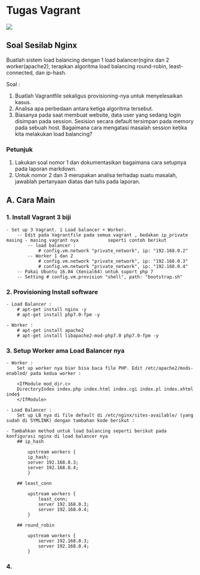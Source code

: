 # Tugas Vagrant

![](https://blog.theodo.fr/wp-content/uploads/2017/07/Vagrant.png)

## Soal Sesilab Nginx

Buatlah sistem load balancing dengan 1 load balancer(nginx dan 2 worker(apache2), terapkan algoritma load balancing round-robin, least-connected, dan ip-hash.

Soal :

1. Buatlah Vagrantfile sekaligus provisioning-nya untuk menyelesaikan kasus.
2. Analisa apa perbedaan antara ketiga algoritma tersebut.
3. Biasanya pada saat membuat website, data user yang sedang login disimpan pada session. Sesision secara default tersimpan pada memory pada sebuah host. Bagaimana cara mengatasi masalah session ketika kita melakukan load balancing?

### Petunjuk

1. Lakukan soal nomor 1 dan dokumentasikan bagaimana cara setupnya pada laporan markdown.
2. Untuk nomor 2 dan 3 merupakan analisa terhadap suatu masalah, jawablah pertanyaan diatas dan tulis pada laporan.


## A. Cara Main
### 1. Install Vagrant 3 biji
	- Set up 3 Vagrant. 1 Load balancer + Worker.
		-- Edit pada Vagrantfile pada semua vagrant , bedakan ip_private masing - masing vagrant nya 		   seperti contoh berikut 
			-- load balancer : 
				# config.vm.network "private_network", ip: "192.168.0.2"
			-- Worker 1 dan 2 
				# config.vm.network "private_network", ip: "192.168.0.3"
				# config.vm.network "private_network", ip: "192.168.0.4"  
		-- Pakai Ubuntu 16.04 (Xenial64) untuk suport php 7
		-- Setting # config.vm.provision "shell", path: "bootstrap.sh"  
	
	

### 2. Provisioning Install software
	- Load Balancer : 
		# apt-get install nginx -y
		# apt-get install php7.0-fpm -y

	- Worker :
		# apt-get install apache2
		# apt-get install libapache2-mod-php7.0 php7.0-fpm -y


### 3. Setup Worker ama Load Balancer nya
	- Worker : 
		Set up worker nya biar bisa baca file PHP. Edit /etc/apache2/mods-enabled/ pada kedua worker :

		<IfModule mod_dir.c>
        DirectoryIndex index.php index.html index.cgi index.pl index.xhtml inde$
		</IfModule>

	- Load Balancer :
		Set up LB nya di file default di /etc/nginx/sites-available/ (yang sudah di SYMLINK) dengan tambahan kode berikut :

	- Tambahkan method untuk load balancing seperti berikut pada konfigurasi nginx di load balancer nya
		## ip_hash

			upstream workers {
		    ip_hash;
		    server 192.168.0.3;
		    server 192.168.0.4;
			}

		## least_conn

			upstream workers {
			    least_conn;
			    server 192.168.0.3;
			    server 192.168.0.4;
			}

		## round_robin 

			upstream workers {
			    server 192.168.0.3;
			    server 192.168.0.4;
			}

### 4. 